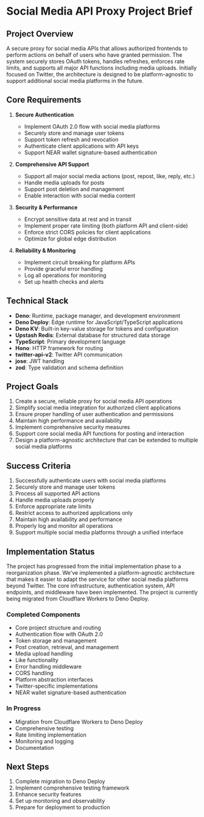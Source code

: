 # Social Media API Proxy Project Brief

## Project Overview

A secure proxy for social media APIs that allows authorized frontends to perform actions on behalf
of users who have granted permission. The system securely stores OAuth tokens, handles refreshes,
enforces rate limits, and supports all major API functions including media uploads. Initially
focused on Twitter, the architecture is designed to be platform-agnostic to support additional
social media platforms in the future.

## Core Requirements

1. **Secure Authentication**
   - Implement OAuth 2.0 flow with social media platforms
   - Securely store and manage user tokens
   - Support token refresh and revocation
   - Authenticate client applications with API keys
   - Support NEAR wallet signature-based authentication

2. **Comprehensive API Support**
   - Support all major social media actions (post, repost, like, reply, etc.)
   - Handle media uploads for posts
   - Support post deletion and management
   - Enable interaction with social media content

3. **Security & Performance**
   - Encrypt sensitive data at rest and in transit
   - Implement proper rate limiting (both platform API and client-side)
   - Enforce strict CORS policies for client applications
   - Optimize for global edge distribution

4. **Reliability & Monitoring**
   - Implement circuit breaking for platform APIs
   - Provide graceful error handling
   - Log all operations for monitoring
   - Set up health checks and alerts

## Technical Stack

- **Deno**: Runtime, package manager, and development environment
- **Deno Deploy**: Edge runtime for JavaScript/TypeScript applications
- **Deno KV**: Built-in key-value storage for tokens and configuration
- **Upstash Redis**: External database for structured data storage
- **TypeScript**: Primary development language
- **Hono**: HTTP framework for routing
- **twitter-api-v2**: Twitter API communication
- **jose**: JWT handling
- **zod**: Type validation and schema definition

## Project Goals

1. Create a secure, reliable proxy for social media API operations
2. Simplify social media integration for authorized client applications
3. Ensure proper handling of user authentication and permissions
4. Maintain high performance and availability
5. Implement comprehensive security measures
6. Support core social media API functions for posting and interaction
7. Design a platform-agnostic architecture that can be extended to multiple social media platforms

## Success Criteria

1. Successfully authenticate users with social media platforms
2. Securely store and manage user tokens
3. Process all supported API actions
4. Handle media uploads properly
5. Enforce appropriate rate limits
6. Restrict access to authorized applications only
7. Maintain high availability and performance
8. Properly log and monitor all operations
9. Support multiple social media platforms through a unified interface

## Implementation Status

The project has progressed from the initial implementation phase to a reorganization phase. We've
implemented a platform-agnostic architecture that makes it easier to adapt the service for other
social media platforms beyond Twitter. The core infrastructure, authentication system, API
endpoints, and middleware have been implemented. The project is currently being migrated from
Cloudflare Workers to Deno Deploy.

### Completed Components

- Core project structure and routing
- Authentication flow with OAuth 2.0
- Token storage and management
- Post creation, retrieval, and management
- Media upload handling
- Like functionality
- Error handling middleware
- CORS handling
- Platform abstraction interfaces
- Twitter-specific implementations
- NEAR wallet signature-based authentication

### In Progress

- Migration from Cloudflare Workers to Deno Deploy
- Comprehensive testing
- Rate limiting implementation
- Monitoring and logging
- Documentation

## Next Steps

1. Complete migration to Deno Deploy
2. Implement comprehensive testing framework
3. Enhance security features
4. Set up monitoring and observability
5. Prepare for deployment to production
